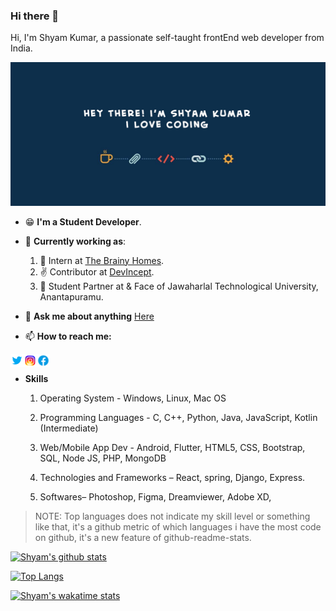 ### Hi there 👋

<p>Hi, I'm Shyam Kumar, a passionate self-taught frontEnd web developer from India.</p>
<a target="_blank" rel="noopener noreferrer" href="https://raw.githubusercontent.com/manisaiprasad/notes/master/images/bg.png"><img src="banner.jpg" alt="Banner" style="max-width:100%;"></a>

* :grin: **I'm a Student Developer**.
* :office: **Currently working as**: </br>
    1. :raised_hands: Intern at <a href="http://the-brainy-homes.netlify.app/">The Brainy Homes</a>.</br>
    2. :v: Contributor at <a href="https://devincept.tech/">DevIncept</a>. </br>
    3. 👯 Student Partner at <a href="https://internshala.com"></a> & Face of Jawaharlal Technological University, Anantapuramu.
    
* 💬  **Ask me about anything** <a href="https://github.com/ShyamKumar1/ShyamKumar1/issues">Here<a/>
  
* 📫  **How to reach me:** 
<div align="center">
  <a href="https://twitter.com/ShyamGeorge7" rel="nofollow">
  <img align="left" alt="Shyam Kumar | Twitter" width="21px" src="icons8-twitter.svg" style="max-width:100%;">
 </a>
 <a href="https://www.instagram.com/_smiling_storm_/" rel="nofollow">
  <img align="left" alt="Shyam Kumar | Instagram" width="21px" src="icons8-instagram.svg" style="max-width:100%;">
 </a>
 <a href="https://www.facebook.com/shyam.george15/" rel="nofollow">
  <img align="left" alt="Shyam Kumar | Facebook" width="21px" src="icons8-facebook.svg" style="max-width:100%;">
 </a>
  </div>
 </br>

* **Skills**
    1. Operating System - Windows, Linux, Mac OS

    2. Programming Languages - C, C++, Python, Java, JavaScript, Kotlin (Intermediate)

    3. Web/Mobile App Dev - Android, Flutter, HTML5, CSS, Bootstrap, SQL, Node JS, PHP, MongoDB

    4. Technologies and Frameworks – React, spring, Django, Express.
    5. Softwares– Photoshop, Figma, Dreamviewer, Adobe XD, 


>NOTE: Top languages does not indicate my skill level or something like that, it's a github metric of which languages i have the most code on github, it's a new feature of github-readme-stats.
  
[![Shyam's github stats](https://github-readme-stats.vercel.app/api?username=ShyamKumar1&show_icons=true&theme=radical&hide=stars,issues)](https://github.com/ShyamKumar1/github-readme-stats)

[![Top Langs](https://github-readme-stats.vercel.app/api/top-langs/?username=ShyamKumar1)](https://github.com/ShyamKumar1/github-readme-stats)

[![Shyam's wakatime stats](https://github-readme-stats.vercel.app/api/wakatime?username=ShyamKumar1)](https://github.com/ShyamKumar1/github-readme-stats)
